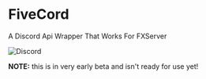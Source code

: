 # FiveCord
A Discord Api Wrapper That Works For FXServer

![Discord](https://img.shields.io/discord/717736174017445901?style=for-the-badge)

**NOTE:** this is in very early beta and isn't ready for use yet!
